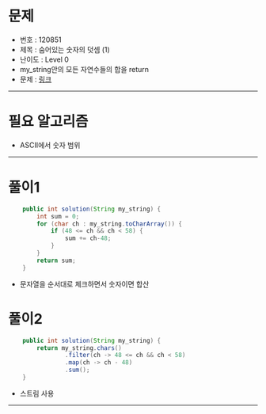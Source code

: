# 문제
- 번호 : 120851
- 제목 : 숨어있는 숫자의 덧셈 (1)
- 난이도 : Level 0
- my_string안의 모든 자연수들의 합을 return
- 문제 : [링크](https://school.programmers.co.kr/learn/courses/30/lessons/120851)

---

# 필요 알고리즘
- ASCII에서 숫자 범위

---

# 풀이1
```java
    public int solution(String my_string) {
        int sum = 0;
        for (char ch : my_string.toCharArray()) {
            if (48 <= ch && ch < 58) {
                sum += ch-48;
            }
        }
        return sum;
    }
```
- 문자열을 순서대로 체크하면서 숫자이면 합산

# 풀이2
```java
    public int solution(String my_string) {
        return my_string.chars()
                .filter(ch -> 48 <= ch && ch < 58)
                .map(ch -> ch - 48)
                .sum();
    }
```
- 스트림 사용

---
